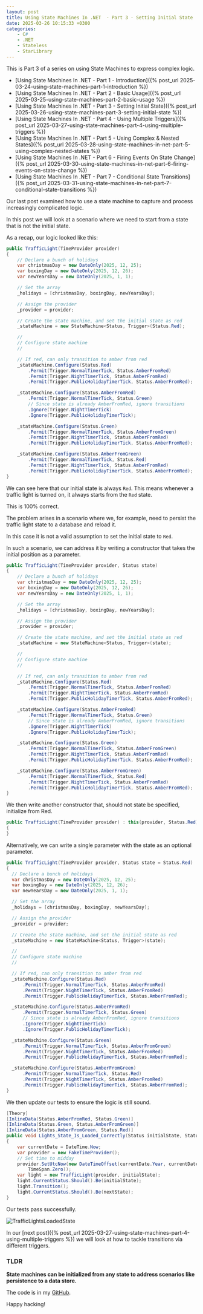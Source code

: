```yaml
---
layout: post
title: Using State Machines In .NET  - Part 3 - Setting Initial State
date: 2025-03-26 10:15:33 +0300
categories:
    - C#
    - .NET
    - Stateless
    - StarLibrary
---
```


This is Part 3 of a series on using State Machines to express complex logic.

- [Using State Machines In .NET  - Part 1 - Introduction]({% post_url 2025-03-24-using-state-machines-part-1-introduction %})
- [Using State Machines In .NET  - Part 2 - Basic Usage]({% post_url 2025-03-25-using-state-machines-part-2-basic-usage %})
- [Using State Machines In .NET  - Part 3 - Setting Initial State]({% post_url 2025-03-26-using-state-machines-part-3-setting-initial-state %})
- [Using State Machines In .NET  - Part 4 - Using Multiple Triggers]({% post_url 2025-03-27-using-state-machines-part-4-using-multiple-triggers %})
- [Using State Machines In .NET - Part 5 - Using Complex & Nested States]({% post_url 2025-03-28-using-state-machines-in-net-part-5-using-complex-nested-states %})
- [Using State Machines In .NET - Part 6 - Firing Events On State Change]({% post_url 2025-03-30-using-state-machines-in-net-part-6-firing-events-on-state-change %})
- [Using State Machines In .NET - Part 7 - Conditional State Transitions]({% post_url 2025-03-31-using-state-machines-in-net-part-7-conditional-state-transitions %})

Our last post examined how to use a state machine to capture and process increasingly complicated logic.

In this post we will look at a scenario where we need to start from a state that is not the initial state.

As a recap, our logic looked like this:

```c#
public TrafficLight(TimeProvider provider)
{
    // Declare a bunch of holidays
    var christmasDay = new DateOnly(2025, 12, 25);
    var boxingDay = new DateOnly(2025, 12, 26);
    var newYearsDay = new DateOnly(2025, 1, 1);

    // Set the array
    _holidays = [christmasDay, boxingDay, newYearsDay];

    // Assign the provider
    _provider = provider;

    // Create the state machine, and set the initial state as red
    _stateMachine = new StateMachine<Status, Trigger>(Status.Red);

    //
    // Configure state machine
    //

    // If red, can only transition to amber from red
    _stateMachine.Configure(Status.Red)
        .Permit(Trigger.NormalTimerTick, Status.AmberFromRed)
        .Permit(Trigger.NightTimerTick, Status.AmberFromRed)
        .Permit(Trigger.PublicHolidayTimerTick, Status.AmberFromRed);

    _stateMachine.Configure(Status.AmberFromRed)
        .Permit(Trigger.NormalTimerTick, Status.Green)
        // Since state is already AmberFromRed, ignore transitions
        .Ignore(Trigger.NightTimerTick)
        .Ignore(Trigger.PublicHolidayTimerTick);

    _stateMachine.Configure(Status.Green)
        .Permit(Trigger.NormalTimerTick, Status.AmberFromGreen)
        .Permit(Trigger.NightTimerTick, Status.AmberFromRed)
        .Permit(Trigger.PublicHolidayTimerTick, Status.AmberFromRed);

    _stateMachine.Configure(Status.AmberFromGreen)
        .Permit(Trigger.NormalTimerTick, Status.Red)
        .Permit(Trigger.NightTimerTick, Status.AmberFromRed)
        .Permit(Trigger.PublicHolidayTimerTick, Status.AmberFromRed);
}
```

We can see here that our initial state is always `Red`. This means whenever a traffic light is turned on, it always starts from the `Red` state.

This is 100% correct.

The problem arises in a scenario where we, for example, need to persist the traffic light state to a database and reload it.

In this case it is not a valid assumption to set the initial state to `Red`.

In such a scenario, we can address it by writing a constructor that takes the initial position as a parameter.

```c#
public TrafficLight(TimeProvider provider, Status state)
{
    // Declare a bunch of holidays
    var christmasDay = new DateOnly(2025, 12, 25);
    var boxingDay = new DateOnly(2025, 12, 26);
    var newYearsDay = new DateOnly(2025, 1, 1);

    // Set the array
    _holidays = [christmasDay, boxingDay, newYearsDay];

    // Assign the provider
    _provider = provider;

    // Create the state machine, and set the initial state as red
    _stateMachine = new StateMachine<Status, Trigger>(state);

    //
    // Configure state machine
    //

    // If red, can only transition to amber from red
    _stateMachine.Configure(Status.Red)
        .Permit(Trigger.NormalTimerTick, Status.AmberFromRed)
        .Permit(Trigger.NightTimerTick, Status.AmberFromRed)
        .Permit(Trigger.PublicHolidayTimerTick, Status.AmberFromRed);

    _stateMachine.Configure(Status.AmberFromRed)
        .Permit(Trigger.NormalTimerTick, Status.Green)
        // Since state is already AmberFromRed, ignore transitions
        .Ignore(Trigger.NightTimerTick)
        .Ignore(Trigger.PublicHolidayTimerTick);

    _stateMachine.Configure(Status.Green)
        .Permit(Trigger.NormalTimerTick, Status.AmberFromGreen)
        .Permit(Trigger.NightTimerTick, Status.AmberFromRed)
        .Permit(Trigger.PublicHolidayTimerTick, Status.AmberFromRed);

    _stateMachine.Configure(Status.AmberFromGreen)
        .Permit(Trigger.NormalTimerTick, Status.Red)
        .Permit(Trigger.NightTimerTick, Status.AmberFromRed)
        .Permit(Trigger.PublicHolidayTimerTick, Status.AmberFromRed);
}
```

We then write another constructor that, should not state be specified, initialize from Red.

```c#
public TrafficLight(TimeProvider provider) : this(provider, Status.Red)
{
}
```

Alternatively, we can write a single parameter with the state as an optional parameter.

```c#
public TrafficLight(TimeProvider provider, Status state = Status.Red)
{
  // Declare a bunch of holidays
  var christmasDay = new DateOnly(2025, 12, 25);
  var boxingDay = new DateOnly(2025, 12, 26);
  var newYearsDay = new DateOnly(2025, 1, 1);

  // Set the array
  _holidays = [christmasDay, boxingDay, newYearsDay];

  // Assign the provider
  _provider = provider;

  // Create the state machine, and set the initial state as red
  _stateMachine = new StateMachine<Status, Trigger>(state);

  //
  // Configure state machine
  //

  // If red, can only transition to amber from red
  _stateMachine.Configure(Status.Red)
      .Permit(Trigger.NormalTimerTick, Status.AmberFromRed)
      .Permit(Trigger.NightTimerTick, Status.AmberFromRed)
      .Permit(Trigger.PublicHolidayTimerTick, Status.AmberFromRed);

  _stateMachine.Configure(Status.AmberFromRed)
      .Permit(Trigger.NormalTimerTick, Status.Green)
      // Since state is already AmberFromRed, ignore transitions
      .Ignore(Trigger.NightTimerTick)
      .Ignore(Trigger.PublicHolidayTimerTick);

  _stateMachine.Configure(Status.Green)
      .Permit(Trigger.NormalTimerTick, Status.AmberFromGreen)
      .Permit(Trigger.NightTimerTick, Status.AmberFromRed)
      .Permit(Trigger.PublicHolidayTimerTick, Status.AmberFromRed);

  _stateMachine.Configure(Status.AmberFromGreen)
      .Permit(Trigger.NormalTimerTick, Status.Red)
      .Permit(Trigger.NightTimerTick, Status.AmberFromRed)
      .Permit(Trigger.PublicHolidayTimerTick, Status.AmberFromRed);
}
```

We then update our tests to ensure the logic is still sound.

```c#
[Theory]
[InlineData(Status.AmberFromRed, Status.Green)]
[InlineData(Status.Green, Status.AmberFromGreen)]
[InlineData(Status.AmberFromGreen, Status.Red)]
public void Lights_State_Is_Loaded_Correctly(Status initialState, Status nextState)
{
    var currentDate = DateTime.Now;
    var provider = new FakeTimeProvider();
    // Set time to midday
    provider.SetUtcNow(new DateTimeOffset(currentDate.Year, currentDate.Month, currentDate.Day, 12, 0, 0,
        TimeSpan.Zero));
    var light = new TrafficLight(provider, initialState);
    light.CurrentStatus.Should().Be(initialState);
    light.Transition();
    light.CurrentStatus.Should().Be(nextState);
}
```

Our tests pass successfully.

![TrafficLightsLoadedState](../images/2025/03/TrafficLightsLoadedState.png)

In our [next post]({% post_url 2025-03-27-using-state-machines-part-4-using-multiple-triggers %}) we will look at how to tackle transitions via different triggers.

### TLDR

**State machines can be initialized from any state to address scenarios like persistence to a data store.**

The code is in my [GitHub](https://github.com/conradakunga/BlogCode/tree/master/2025-03-26%20-%20State%20Machines%20Part%203).

Happy hacking!
